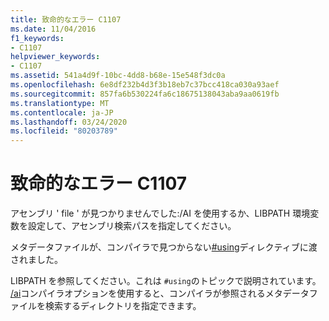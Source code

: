 ```yaml
---
title: 致命的なエラー C1107
ms.date: 11/04/2016
f1_keywords:
- C1107
helpviewer_keywords:
- C1107
ms.assetid: 541a4d9f-10bc-4dd8-b68e-15e548f3dc0a
ms.openlocfilehash: 6e8df232b4d3f3b18eb7c37bcc418ca030a93aef
ms.sourcegitcommit: 857fa6b530224fa6c18675138043aba9aa0619fb
ms.translationtype: MT
ms.contentlocale: ja-JP
ms.lasthandoff: 03/24/2020
ms.locfileid: "80203789"
---
```

# <a name="fatal-error-c1107"></a>致命的なエラー C1107

アセンブリ ' file ' が見つかりませんでした:/AI を使用するか、LIBPATH 環境変数を設定して、アセンブリ検索パスを指定してください。

メタデータファイルが、コンパイラで見つからない[#using](../../preprocessor/hash-using-directive-cpp.md)ディレクティブに渡されました。

LIBPATH を参照してください。これは `#using`のトピックで説明されています。 [/ai](../../build/reference/ai-specify-metadata-directories.md)コンパイラオプションを使用すると、コンパイラが参照されるメタデータファイルを検索するディレクトリを指定できます。
